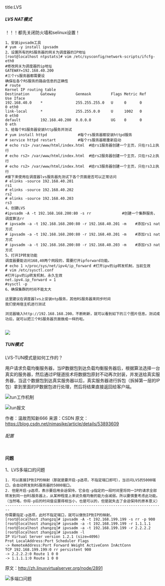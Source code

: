 title:LVS

##### LVS NAT模式

！！！都先关闭防火墙和selinux设置！

```shell
1、安装ipvsadm工具
# yum -y install ipvsadm
2、设置所有的RS服务器的网关为调度器的IP地址
[root@localhost ntpstats]# vim /etc/sysconfig/network-scripts/ifcfg-eth0
#修改网关为调度器的ip地址
GATEWAY=192.168.40.200
#三个rs服务器都需要设
确保在各个RS服务的路由信息的正确性
# route
Kernel IP routing table
Destination     Gateway         Genmask         Flags Metric Ref    Use Iface
192.168.40.0    *               255.255.255.0   U     0      0        0 eth0
link-local      *               255.255.0.0     U     1002   0        0 eth0
default         192.168.40.200  0.0.0.0         UG    0      0        0 eth
3、给每个RS服务器安装http服务并测试
# yum install httpd              #每个rs服务器都安装httpd服务
# service httpd restart          #每个rs服务器都重新启动
# echo rs1> /var/www/html/index.html  #给rs1服务器创建一个主页，只在rs1上执行
# echo rs2> /var/www/html/index.html  #给rs2服务器创建一个主页，只在rs2上执行
# echo rs2> /var/www/html/index.html  #给rs3服务器创建一个主页，只在rs3上执行
#接下来使用在调度器lvs服务器先测试下各个页面是否可以正常访问
# elinks -source 192.168.40.201
rs1
# elinks -source 192.168.40.202
rs2
# elinks -source 192.168.40.203
rs3
4、创建LVS
#ipvsadm -A -t 192.168.168.200:80 -s rr              #创建一个集群服务，调度算法rr
# ipvsadm -a -t 192.168.168.200:80 -r 192.168.40.201 -m    #添加rs1 nat方式
# ipvsadm -a -t 192.168.168.200:80 -r 192.168.40.201 -m    #添加rs1 nat方式
# ipvsadm -a -t 192.168.168.200:80 -r 192.168.40.203 -m    #添加rs3 nat方式
5、打开IP转发功能
调度器要能访问168,40两个网段的，需要打开ipforward功能。
# echo 1 >/proc/sys/net/ipv4/ip_forward #打开ipv的ip转发机制，当前生效
# vim /etc/sysctl.conf 
#打开ipv的ip转发机制，永久生效
net.ipv4.ip_forward = 1
#sysctl -p
6、确保集群的时间不能太大

这里建议在调度器lvs上安装ntp服务，其他RS服务器来同步时间
我们使用宿主机进行测试

浏览器输入http://192.168.168.200，不断刷新，就可以看到如下的三个图片信息。测试成功后，就可以把三个RS服务器页面做成一样的啦。


```

![](/img2/1.jpg)



##### TUN模式

LVS-TUN模式是如何工作的？

用户请求负载均衡服务器，当IP数据包到达负载均衡服务器后，根据算法选择一台真实的服务器，然后通过IP隧道技术将数据包原封不动再次封装，并发送给真实服务器，当这个数据包到达真实服务器以后，真实服务器进行拆包（拆掉第一层的IP包）拿到里面的IP数据包进行处理，然后将结果直接返回给客户端。

![tun工作机制](/img2/tun工作机制.jpg)

![tun报文](/img2/tunip报文.jpg)

作者：温故而知新666 
来源：CSDN 
原文：https://blog.csdn.net/nimasike/article/details/53893609 

###### 配置



```shell

```













#### 问题

1、LVS多端口的问题

```shell
1. 可以直接IP到IP的映射（那就是要开启-p选项，不指定端口即可），当访问LVS的5000端口，会自动转发到RS服务器的5000端口。
2. 但是开启-p选项，表示要启用会话保持，它会在-p指定的一段时间里将同一IP的请求全部转发到同一台RS服务器上，从某种程度上来说负载均衡的能力会减弱。所以要慎重考虑此功能。（当然咯，你将-p后的时间值设置得相当小，也是可以的，但是就失去了会话保持的原本意义）
------------------------------------------------------------------------
你需要指定-p选项，此时不指定端口，就可以做到IP到IP的映射。
[root@localhost zhangzq]# ipvsadm -A -t 192.168.199.199 -s rr -p 900
[root@localhost zhangzq]# ipvsadm -a -t 192.168.199.199 -r 1.1.1.1
[root@localhost zhangzq]# ipvsadm -a -t 192.168.199.199 -r 2.2.2.2
[root@localhost zhangzq]# ipvsadm -l
IP Virtual Server version 1.2.1 (size=4096)
Prot LocalAddress:Port Scheduler Flags
-> RemoteAddress:Port Forward Weight ActiveConn InActConn
TCP 192.168.199.199:0 rr persistent 900
-> 2.2.2.2:0 Route 1 0 0
-> 1.1.1.1:0 Route 1 0 0
```

原文：http://zh.linuxvirtualserver.org/node/2891

![多端口问题](/img2/LVS多端口的问题.png)

